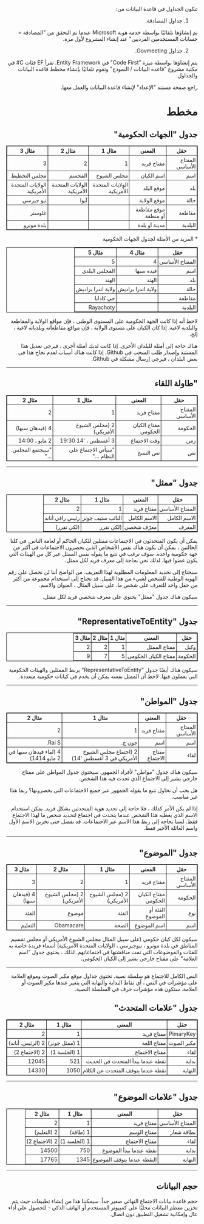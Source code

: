 <style>
  table {
  font-size: 100%;
}

table, th, td {
  border: 1px solid black;
  border-collapse: collapse;
  font-weight: normal;
}
th, td {
  padding: 3px;
}
th {
  text-align: left;
}
th {
  text-align: center;
  font-weight: bold;
}
</style><p style=";text-align:right;direction:rtl"> تتكون الجداول في قاعدة البيانات من: </p>
<ol style=";text-align:right;direction:rtl"><li style=";text-align:right;direction:rtl"> جداول المصادقة. </li></ol><p style=";text-align:right;direction:rtl"> تم إنشاؤها تلقائيًا بواسطة خدمة هوية Microsoft عندما تم التحقق من "المصادقة = حسابات المستخدمين الفرديين" عند إنشاء المشروع لأول مرة. </p>
<ol start="2" style=";text-align:right;direction:rtl"><li style=";text-align:right;direction:rtl"> جداول Govmeeting. </li></ol><p style=";text-align:right;direction:rtl"> يتم إنشاؤها بواسطة ميزة "Code First" في Entity Framework. تقرأ EF فئات C# في مكتبة مشروع "قاعدة البيانات / النموذج" وتقوم تلقائيًا بإنشاء مخطط قاعدة البيانات والجداول. </p>
<p style=";text-align:right;direction:rtl"> راجع صفحة مستند "الإعداد" لإنشاء قاعدة البيانات والعمل معها. </p>
<h1 style=";text-align:right;direction:rtl"> مخطط </h1><h2 style=";text-align:right;direction:rtl"> جدول "الجهات الحكومية" </h2>
<table style=";text-align:right;direction:rtl">
<tr><th> حقل </th><th> المعنى </th><th> مثال 1 </th><th> مثال 2 </th><th> مثال 3 </th></tr>
<tr><td> المفتاح الأساسي </td><td> مفتاح فريد </td><td> 1 </td><td> 2 </td><td> 3 </td></tr>
<tr><td> اسم </td><td> اسم الكيان </td><td> مجلس الشيوخ </td><td> المجسم </td><td> مجلس التخطيط </td></tr>
<tr><td> بلد </td><td> موقع البلد </td><td> الولايات المتحدة الأمريكية </td><td> الولايات المتحدة الأمريكية </td><td> الولايات المتحدة الأمريكية </td></tr>
<tr><td> حالة </td><td> موقع الولاية </td><td></td><td> آيوا </td><td> نيو جيرسي </td></tr>
<tr><td> مقاطعة </td><td> موقع مقاطعة أو منطقة </td><td></td><td></td><td> غلوستر </td></tr>
<tr><td> البلدية </td><td> مدينة أو بلدة </td><td></td><td></td><td> بلدة مونرو </td></tr>
</table>
<p style=";text-align:right;direction:rtl">
* المزيد من الأمثلة لجدول الجهات الحكومية </p>

<table style=";text-align:right;direction:rtl">
<tr><th> حقل </th><th> مثال 4 </th><th> مثال 5 </th></tr>
<tr><td> المفتاح الأساسي </td><td> 4 </td><td> 5 </td></tr>
<tr><td> اسم </td><td> فيده سبها </td><td> المجلس البلدي </td></tr>
<tr><td> بلد </td><td> الهند </td><td> الهند </td></tr>
<tr><td> حالة </td><td> ولاية اندرا براديش </td><td> ولاية اندرا براديش </td></tr>
<tr><td> مقاطعة </td><td></td><td> حي كادابا </td></tr>
<tr><td> البلدية </td><td></td><td> Rayachoty </td></tr>
</table>
<p style=";text-align:right;direction:rtl"> لاحظ أنه إذا كانت الجهة الحكومية على المستوى الوطني ، فإن مواقع الولاية والمقاطعة والبلدية لاغية. إذا كان الكيان على مستوى الولاية ، فإن مواقع مقاطعاته وبلدياته لاغية ، إلخ. </p>
<p style=";text-align:right;direction:rtl"> هناك حاجة إلى أمثلة للبلدان الأخرى. إذا كانت لديك أمثلة أخرى ، فيرجى تعديل هذا المستند وإصدار طلب السحب في Github. إذا كانت هناك أسباب لعدم نجاح هذا في بعض البلدان ، فيرجى إرسال مشكلة في Github. </p>
<hr /><h2 style=";text-align:right;direction:rtl"> "طاولة اللقاء </h2>
<table style=";text-align:right;direction:rtl">
<tr><th> حقل </th><th> المعنى </th><th> مثال 1 </th><th> مثال 2 </th></tr>
<tr><td> المفتاح الأساسي </td><td> مفتاح فريد </td><td> 1 </td><td> 2 </td></tr>
<tr><td> الحكومة </td><td> مفتاح الكيان الحكومي </td><td> 2 (مجلس الشيوخ الأمريكي) </td><td> 4 (فيدهان سبها) </td></tr>
<tr><td> زمن </td><td> وقت الاجتماع </td><td> 3 أغسطس ، &#39;14 19:30 </td><td> 2 مايو ، 14:00 </td></tr>
<tr><td> نص </td><td> نص النسخ </td><td> "سيأتي الاجتماع على النظام ..." </td><td> "سيجتمع المجلس. ..." </td></tr>
</table>
<hr /><h2 style=";text-align:right;direction:rtl"> جدول "ممثل" </h2>
<table style=";text-align:right;direction:rtl">
<tr><th> حقل </th><th> المعنى </th><th> مثال 1 </th><th> مثال 2 </th></tr>
<tr><td> المفتاح الأساسي </td><td> مفتاح فريد </td><td> 1 </td><td> 2 </td></tr>
<tr><td> الاسم الكامل </td><td> الاسم الكامل </td><td> النائب ستيف جونز </td><td> رئيس رافي أناند </td></tr>
<tr><td> المعرف </td><td> معرّف شخصي </td><td> (لكي تقرر </td><td> (لكي تقرر) </td></tr>
</table>
<p style=";text-align:right;direction:rtl"> يمكن أن يكون المتحدثون في الاجتماعات ممثلين للكيان الحاكم أو لعامة الناس. في كلتا الحالتين ، يمكن أن يكون هناك نفس الأشخاص الذين يحضرون الاجتماعات في أكثر من جهة حكومية واحدة. سوف نرغب في تتبع ما يقوله نفس الممثل عبر كل من الهيئات التي يكون عضوا فيها. لذلك نحن بحاجة إلى معرف فريد لكل ممثل. </p>
<p style=";text-align:right;direction:rtl"> سنحتاج إلى تحديد المعلومات المطلوبة لهذا التعريف. من الواضح أننا لن نحصل على رقم الهوية الوطنية للشخص لشيء من هذا القبيل. قد نحتاج إلى استخدام مجموعة من أكثر من حقل واحد للتعرف على شخص ما. على سبيل المثال ، العنوان والاسم. </p>
<p style=";text-align:right;direction:rtl"> سيكون هناك جدول "ممثل" يحتوي على معرف شخصي فريد لكل ممثل. </p>
<hr /><h2 style=";text-align:right;direction:rtl"> جدول "RepresentativeToEntity" </h2>
<table style=";text-align:right;direction:rtl">
<tr><th> حقل </th><th> المعنى </th><th> مثال 1 </th><th> مثال 2 </th><th> مثال 3 </th></tr>
<tr><td> وكيل </td><td> مفتاح الممثل </td><td> 1 </td><td> 2 </td><td> 2 </td></tr>
<tr><td> الحكومة </td><td> مفتاح الكيان الحكومي </td><td> 5 </td><td> 7 </td><td> 9 </td></tr>
</table>
<p style=";text-align:right;direction:rtl"> سيكون هناك أيضًا جدول "RepresentativeToEntity" يربط الممثلين والهيئات الحكومية التي يعملون فيها. لاحظ أن الممثل نفسه يمكن أن يخدم في كيانات حكومية متعددة. </p>
<hr /><h2 style=";text-align:right;direction:rtl"> جدول "المواطن" </h2>
<table style=";text-align:right;direction:rtl">
<tr><th> حقل </th><th> المعنى </th><th> مثال 1 </th><th> مثال 2 </th></tr>
<tr><td> المفتاح الأساسي </td><td> مفتاح فريد </td><td> 1 </td><td> 2 </td></tr>
<tr><td> اسم </td><td> اسم </td><td> جون ج. </td><td> Rai S. </td></tr>
<tr><td> لقاء </td><td> مفتاح الاجتماع </td><td> 2 (اجتماع مجلس الشيوخ الأمريكي في 3 أغسطس &#39;14) </td><td> 4 (لقاء فيدهان سبها في 2 مايو 1414) </td></tr>
</table>
<p style=";text-align:right;direction:rtl"> سيكون هناك جدول "مواطن" لأفراد الجمهور. سيحتوي جدول المواطن على مفتاح خارجي يشير إلى الاجتماع الذي تحدث فيه هذا الشخص. </p>
<p style=";text-align:right;direction:rtl"> هل يجب أن نحاول تتبع ما يقوله الجمهور عبر جميع الاجتماعات التي يحضرونها؟ ربما هذا غير مناسب. </p>
<p style=";text-align:right;direction:rtl"> إذا لم يكن الأمر كذلك ، فلا حاجة إلى تحديد هوية المتحدثين بشكل فريد. يمكن استخدام الاسم الذي يعطيه هذا الشخص عندما يتحدث في اجتماع لتحديد شخص ما لهذا الاجتماع فقط. لسنا بحاجة إلى ربط هذا الاسم عبر الاجتماعات. قد نفضل حتى تخزين الاسم الأول واسم العائلة الأخير فقط. </p>
<hr /><h2 style=";text-align:right;direction:rtl"> جدول "الموضوع" </h2>
<table style=";text-align:right;direction:rtl">
<tr><th> حقل </th><th> المعنى </th><th> مثال 1 </th><th> مثال 2 </th><th> مثال 3 </th></tr>
<tr><td> المفتاح الأساسي </td><td> مفتاح فريد </td><td> 1 </td><td> 2 </td><td> 3 </td></tr>
<tr><td> الحكومة </td><td> مفتاح الكيان الحكومي </td><td> 2 (مجلس الشيوخ الأمريكي) </td><td> 2 (مجلس الشيوخ الأمريكي) </td><td> 4 (فيدهان سبها) </td></tr>
<tr><td> نوع </td><td> الفئة أو الموضوع </td><td> الفئة </td><td> موضوع </td><td> الفئة </td></tr>
<tr><td> اسم </td><td> اسم الموضوع </td><td> الصحة </td><td> Obamacare </td><td> التعليم </td></tr>
</table>
<p style=";text-align:right;direction:rtl"> سيكون لكل كيان حكومي (على سبيل المثال مجلس الشيوخ الأمريكي أو مجلس تقسيم المناطق في بلدة مونرو ، نيوجيرسي ، الولايات المتحدة الأمريكية) أسماء فريدة خاصة به للفئات والموضوعات التي تمت مناقشتها في اجتماعاتهم. لذلك ، يحتوي جدول "اسم العلامة" على مفتاح خارجي يشير إلى الكيان الحكومي. </p>
<hr /><p style=";text-align:right;direction:rtl"> النص الكامل للاجتماع هو سلسلة نصية. تحتوي جداول موقع مكبر الصوت وموقع العلامة على مؤشرات في النص ، أي نقاط البداية والنهاية التي يتغير عندها مكبر الصوت أو العلامة. ستكون هذه مؤشرات حرف في السلسلة النصية. </p>
<h2 style=";text-align:right;direction:rtl"> جدول "علامات المتحدث" </h2>
<table style=";text-align:right;direction:rtl">
<tr><th> حقل </th><th> المعنى </th><th> مثال 1 </th><th> مثال 2 </th></tr>
<tr><td> PimaryKey </td><td> مفتاح فريد </td><td> 1 </td><td> 2 </td></tr>
<tr><td> مكبر الصوت </td><td> مفتاح اللغة </td><td> 1 (ممثل جونز) </td><td> 2 (الرئيس. أناند) </td></tr>
<tr><td> لقاء </td><td> مفتاح الاجتماع </td><td> 1 (الجلسة 1) </td><td> 2 (الاجتماع 2) </td></tr>
<tr><td> بداية </td><td> نقطة عندما يبدأ المتحدث في الحديث </td><td> 521 </td><td> 12045 </td></tr>
<tr><td> النهاية </td><td> نقطة عندما يتوقف المتحدث عن الكلام </td><td> 1050 </td><td> 14330 </td></tr>
</table>
<hr /><h2 style=";text-align:right;direction:rtl"> جدول "علامات الموضوع" </h2>
<table style=";text-align:right;direction:rtl">
<tr><th> حقل </th><th> المعنى </th><th> مثال 1 </th><th> مثال 2 </th></tr>
<tr><td> المفتاح الأساسي </td><td> مفتاح فريد </td><td> 1 </td><td> 2 </td></tr>
<tr><td> بطاقة شعار </td><td> مفتاح الوسم </td><td> 1 (طاقة) </td><td> 2 (التعليم) </td></tr>
<tr><td> لقاء </td><td> مفتاح الاجتماع </td><td> 1 (الجلسة 1) </td><td> 2 (الاجتماع 2) </td></tr>
<tr><td> بداية </td><td> نقطة عندما يبدأ الموضوع </td><td> 750 </td><td> 14500 </td></tr>
<tr><td> النهاية </td><td> النقطة عندما يتوقف الموضوع </td><td> 1345 </td><td> 17765 </td></tr>
</table>
<hr /><h2 style=";text-align:right;direction:rtl"> حجم البيانات </h2><p style=";text-align:right;direction:rtl"> حجم قاعدة بيانات الاجتماع النهائي صغير جداً. سيمكننا هذا من إنشاء تطبيقات حيث يتم تخزين معظم البيانات محليًا على كمبيوتر المستخدم أو الهاتف الذكي - للحصول على أداء عال وإمكانية تشغيل التطبيق دون اتصال. </p>
